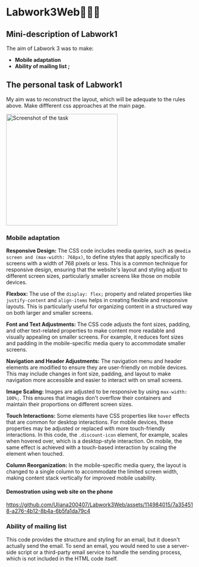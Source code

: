# Labwork3Web👩🏽‍💻
## Mini-description of Labwork1
The aim of Labwork 3 was to make:
- **Mobile adaptation**
- **Ability of mailing list ;**

## The personal task of Labwork1
My aim was to reconstruct the layout, which will be adequate to the rules above. Make diffferent css approaches at the main page.
<p align="left">
  <img src="https://i.imgur.com/yAlXNlF.png" alt="Screenshot of the task" width="300" />
</p>

### Mobile adaptation
**Responsive Design:** The CSS code includes media queries, such as `@media screen and (max-width: 768px)`, to define styles that apply specifically to screens with a width of 768 pixels or less. This is a common technique for responsive design, ensuring that the website's layout and styling adjust to different screen sizes, particularly smaller screens like those on mobile devices.

**Flexbox:** The use of the `display: flex;` property and related properties like `justify-content` and `align-items` helps in creating flexible and responsive layouts. This is particularly useful for organizing content in a structured way on both larger and smaller screens.

**Font and Text Adjustments:** The CSS code adjusts the font sizes, padding, and other text-related properties to make content more readable and visually appealing on smaller screens. For example, it reduces font sizes and padding in the mobile-specific media query to accommodate smaller screens.

**Navigation and Header Adjustments:** The navigation menu and header elements are modified to ensure they are user-friendly on mobile devices. This may include changes in font size, padding, and layout to make navigation more accessible and easier to interact with on small screens.

**Image Scaling:** Images are adjusted to be responsive by using `max-width: 100%;`. This ensures that images don't overflow their containers and maintain their proportions on different screen sizes.

**Touch Interactions:** Some elements have CSS properties like `hover` effects that are common for desktop interactions. For mobile devices, these properties may be adjusted or replaced with more touch-friendly interactions. In this code, the `.discount-icon` element, for example, scales when hovered over, which is a desktop-style interaction. On mobile, the same effect is achieved with a touch-based interaction by scaling the element when touched.

**Column Reorganization:** In the mobile-specific media query, the layout is changed to a single column to accommodate the limited screen width, making content stack vertically for improved mobile usability.
#### Demostration using web site on the phone
https://github.com/Uliana200407/Labwork3Web/assets/114984015/7a354518-a276-4b12-8b4a-6b5fa1da79c4
### Ability of mailing list
This code provides the structure and styling for an email, but it doesn't actually send the email. To send an email, you would need to use a server-side script or a third-party email service to handle the sending process, which is not included in the HTML code itself.
